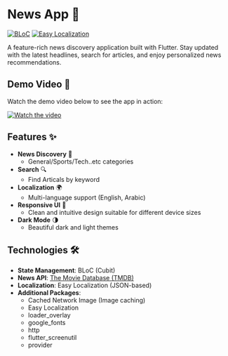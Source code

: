 # News App 📰

[![BLoC](https://img.shields.io/badge/BLoC-02569B?style=for-the-badge&logo=bloc&logoColor=white)](https://bloclibrary.dev/)
[![Easy Localization](https://img.shields.io/badge/Localization-0175C2?style=for-the-badge&logo=flutter&logoColor=white)](https://pub.dev/packages/easy_localization)

A feature-rich news discovery application built with Flutter. Stay updated with the latest headlines, search for articles, and enjoy personalized news recommendations.

## Demo Video 🎥

Watch the demo video below to see the app in action:

[![Watch the video](https://img.youtube.com/vi/-wgFGf3xSL4/maxresdefault.jpg)](https://www.youtube.com/shorts/-wgFGf3xSL4)

## Features ✨

- **News Discovery** 📰
  - General/Sports/Tech..etc categories
- **Search** 🔍
  - Find Articals by keyword
- **Localization** 🌍
  - Multi-language support (English, Arabic)
- **Responsive UI** 📱
  - Clean and intuitive design suitable for different device sizes
- **Dark Mode** 🌗
  - Beautiful dark and light themes

## Technologies 🛠️

- **State Management**: BLoC (Cubit)
- **News API**: [The Movie Database (TMDB)](https://www.newsapi.org/)
- **Localization**: Easy Localization (JSON-based)
- **Additional Packages**:
  - Cached Network Image (Image caching)
  - Easy Localization
  - loader_overlay
  - google_fonts
  - http
  - flutter_screenutil
  - provider
